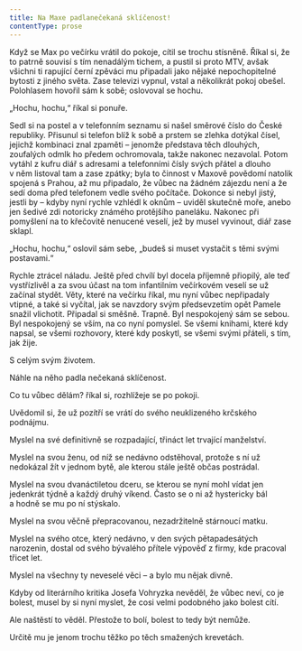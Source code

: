```yaml
---
title: Na Maxe padlanečekaná sklíčenost!
contentType: prose
---
```


<section>

Když se Max po večírku vrátil do pokoje, cítil se trochu stísněně. Říkal si, že to patrně souvisí s tím nenadálým tichem, a pustil si proto MTV, avšak všichni ti rapující černí zpěváci mu připadali jako nějaké nepochopitelné bytosti z jiného světa. Zase televizi vypnul, vstal a několikrát pokoj obešel. Polohlasem hovořil sám k sobě; oslovoval se hochu.

„Hochu, hochu,“ říkal si ponuře.

Sedl si na postel a v telefonním seznamu si našel směrové číslo do České republiky. Přisunul si telefon blíž k sobě a prstem se zlehka dotýkal čísel, jejichž kombinaci znal zpaměti – jenomže představa těch dlouhých, zoufalých odmlk ho předem ochromovala, takže nakonec nezavolal. Potom vytáhl z kufru diář s adresami a telefonními čísly svých přátel a dlouho v něm listoval tam a zase zpátky; byla to činnost v Maxově povědomí natolik spojená s Prahou, až mu připadalo, že vůbec na žádném zájezdu není a že sedí doma před telefonem vedle svého počítače. Dokonce si nebyl jistý, jestli by – kdyby nyní rychle vzhlédl k oknům – uviděl skutečně moře, anebo jen šedivé zdi notoricky známého protějšího paneláku. Nakonec při pomyšlení na to křečovitě nenucené veselí, jež by musel vyvinout, diář zase sklapl.

„Hochu, hochu,“ oslovil sám sebe, „budeš si muset vystačit s těmi svými postavami.“

Rychle ztrácel náladu. Ještě před chvílí byl docela příjemně přiopilý, ale teď vystřízlivěl a za svou účast na tom infantilním večírkovém veselí se už začínal stydět. Věty, které na večírku říkal, mu nyní vůbec nepřipadaly vtipné, a také si vyčítal, jak se navzdory svým předsevzetím opět Pamele snažil vlichotit. Připadal si směšně. Trapně. Byl nespokojený sám se sebou. Byl nespokojený se vším, na co nyní pomyslel. Se všemi knihami, které kdy napsal, se všemi rozhovory, které kdy poskytl, se všemi svými přáteli, s tím, jak žije.

S celým svým životem.

Náhle na něho padla nečekaná sklíčenost.

Co tu vůbec dělám? říkal si, rozhlížeje se po pokoji.

Uvědomil si, že už pozítří se vrátí do svého neuklizeného krčského podnájmu.

Myslel na své definitivně se rozpadající, třináct let trvající manželství.

Myslel na svou ženu, od níž se nedávno odstěhoval, protože s ní už nedokázal žít v jednom bytě, ale kterou stále ještě občas postrádal.

Myslel na svou dvanáctiletou dceru, se kterou se nyní mohl vídat jen jedenkrát týdně a každý druhý víkend. Často se o ni až hystericky bál a hodně se mu po ní stýskalo.

Myslel na svou věčně přepracovanou, nezadržitelně stárnoucí matku.

Myslel na svého otce, který nedávno, v den svých pětapadesátých narozenin, dostal od svého bývalého přítele výpověď z firmy, kde pracoval třicet let.

Myslel na všechny ty neveselé věci – a bylo mu nějak divně.

Kdyby od literárního kritika Josefa Vohryzka nevěděl, že vůbec neví, co je bolest, musel by si nyní myslet, že cosi velmi podobného jako bolest cítí.

Ale naštěstí to věděl. Přestože to bolí, bolest to tedy být nemůže.

Určitě mu je jenom trochu těžko po těch smažených krevetách.

</section>
